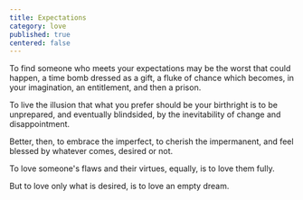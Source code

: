 ```yaml
---
title: Expectations
category: love
published: true
centered: false
---
```


To find someone who meets your expectations
may be the worst that could happen,
a time bomb dressed as a gift, 
a fluke of chance
which becomes, 
in your imagination,
an entitlement, 
and then a prison.

To live the illusion
that what you prefer 
should be your birthright
is to be unprepared,
and eventually blindsided,
by the inevitability of change
and disappointment.

Better, then,
to embrace the imperfect,
to cherish the impermanent,
and feel blessed by whatever comes,
desired or not.

To love someone's flaws
and their virtues,
equally,
is to love them fully.

But to love only
what is desired,
is to love an empty dream.
